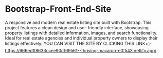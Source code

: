 # Bootstrap-Front-End-Site
A responsive and modern real estate listing site built with Bootstrap. This project features a clean design and user-friendly interface, showcasing property listings with detailed information, images, and search functionality. Ideal for real estate agencies and individual property owners to display their listings effectively.
YOU CAN VISIT THE SITE BY CLICKING THIS LINK 👉 https://666edff8633ccee90c169561--thriving-macaron-e0f543.netlify.app/
